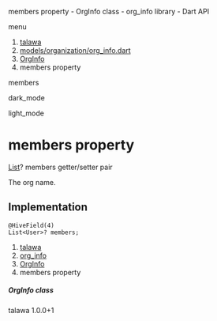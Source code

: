 




members property - OrgInfo class - org\_info library - Dart API







menu

1. [talawa](../../index.html)
2. [models/organization/org\_info.dart](../../file-___home_harshil_Desktop_open-source_palisadoes_talawa_lib_models_organization_org_info/)
3. [OrgInfo](../../file-___home_harshil_Desktop_open-source_palisadoes_talawa_lib_models_organization_org_info/OrgInfo-class.html)
4. members property

members


dark\_mode

light\_mode




# members property


[List](https://api.flutter.dev/flutter/dart-core/List-class.html)?
members
getter/setter pair

The org name.


## Implementation

```
@HiveField(4)
List<User>? members;
```

 


1. [talawa](../../index.html)
2. [org\_info](../../file-___home_harshil_Desktop_open-source_palisadoes_talawa_lib_models_organization_org_info/)
3. [OrgInfo](../../file-___home_harshil_Desktop_open-source_palisadoes_talawa_lib_models_organization_org_info/OrgInfo-class.html)
4. members property

##### OrgInfo class





talawa
1.0.0+1






